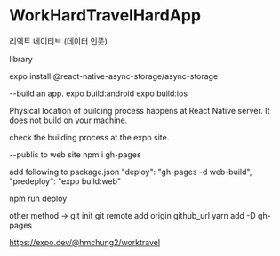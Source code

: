 # WorkHardTravelHardApp

리엑트 네이티브 (데이터 인풋)

library

expo install @react-native-async-storage/async-storage

--build an app.
expo build:android
expo build:ios

Physical location of building process happens at React Native server. It does not build on your machine.

check the building process at the expo site.

--publis to web site
npm i gh-pages

add following to package.json
"deploy": "gh-pages -d web-build",
"predeploy": "expo build:web"

npm run deploy

other method ->
git init
git remote add origin github_url
yarn add -D gh-pages

https://expo.dev/@hmchung2/worktravel
